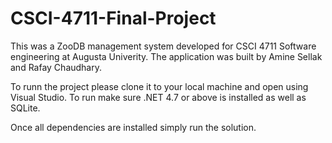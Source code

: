 ﻿# CSCI-4711-Final-Project
This was a ZooDB management system developed for CSCI 4711 Software engineering at Augusta Univerity. The application was built by Amine Sellak and Rafay Chaudhary.


To runn the project please clone it to your local machine and open using Visual Studio. To run make sure .NET 4.7 or above is installed as well as SQLite.

Once all dependencies are installed simply run the solution.
